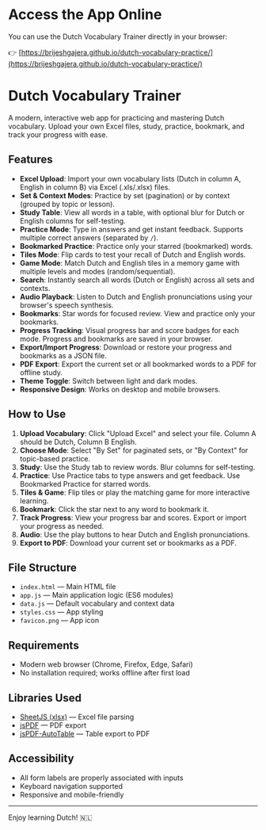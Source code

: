 # Access the App Online

You can use the Dutch Vocabulary Trainer directly in your browser:

👉 [https://brijeshgajera.github.io/dutch-vocabulary-practice/](https://brijeshgajera.github.io/dutch-vocabulary-practice/)

# Dutch Vocabulary Trainer

A modern, interactive web app for practicing and mastering Dutch vocabulary. Upload your own Excel files, study, practice, bookmark, and track your progress with ease.

## Features

- **Excel Upload**: Import your own vocabulary lists (Dutch in column A, English in column B) via Excel (.xls/.xlsx) files.
- **Set & Context Modes**: Practice by set (pagination) or by context (grouped by topic or lesson).
- **Study Table**: View all words in a table, with optional blur for Dutch or English columns for self-testing.
- **Practice Mode**: Type in answers and get instant feedback. Supports multiple correct answers (separated by `/`).
- **Bookmarked Practice**: Practice only your starred (bookmarked) words.
- **Tiles Mode**: Flip cards to test your recall of Dutch and English words.
- **Game Mode**: Match Dutch and English tiles in a memory game with multiple levels and modes (random/sequential).
- **Search**: Instantly search all words (Dutch or English) across all sets and contexts.
- **Audio Playback**: Listen to Dutch and English pronunciations using your browser's speech synthesis.
- **Bookmarks**: Star words for focused review. View and practice only your bookmarks.
- **Progress Tracking**: Visual progress bar and score badges for each mode. Progress and bookmarks are saved in your browser.
- **Export/Import Progress**: Download or restore your progress and bookmarks as a JSON file.
- **PDF Export**: Export the current set or all bookmarked words to a PDF for offline study.
- **Theme Toggle**: Switch between light and dark modes.
- **Responsive Design**: Works on desktop and mobile browsers.

## How to Use

1. **Upload Vocabulary**: Click "Upload Excel" and select your file. Column A should be Dutch, Column B English.
2. **Choose Mode**: Select "By Set" for paginated sets, or "By Context" for topic-based practice.
3. **Study**: Use the Study tab to review words. Blur columns for self-testing.
4. **Practice**: Use Practice tabs to type answers and get feedback. Use Bookmarked Practice for starred words.
5. **Tiles & Game**: Flip tiles or play the matching game for more interactive learning.
6. **Bookmark**: Click the star next to any word to bookmark it.
7. **Track Progress**: View your progress bar and scores. Export or import your progress as needed.
8. **Audio**: Use the play buttons to hear Dutch and English pronunciations.
9. **Export to PDF**: Download your current set or bookmarks as a PDF.

## File Structure

- `index.html` — Main HTML file
- `app.js` — Main application logic (ES6 modules)
- `data.js` — Default vocabulary and context data
- `styles.css` — App styling
- `favicon.png` — App icon

## Requirements

- Modern web browser (Chrome, Firefox, Edge, Safari)
- No installation required; works offline after first load

## Libraries Used

- [SheetJS (xlsx)](https://github.com/SheetJS/sheetjs) — Excel file parsing
- [jsPDF](https://github.com/parallax/jsPDF) — PDF export
- [jsPDF-AutoTable](https://github.com/simonbengtsson/jsPDF-AutoTable) — Table export to PDF

## Accessibility

- All form labels are properly associated with inputs
- Keyboard navigation supported
- Responsive and mobile-friendly

---

Enjoy learning Dutch! 🇳🇱